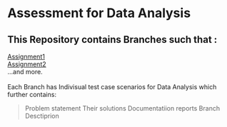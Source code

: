# Assessment for Data Analysis
## This Repository contains Branches such that : <br />
[Assignment1](https://github.com/anindyadas2001/assessment_data_analysis/tree/Assignment1) <br />
[Assignment2](https://github.com/anindyadas2001/assessment_data_analysis/tree/Assignment2) <br />
...and more. <br />
<br />
Each Branch has Indivisual test case scenarios for Data Analysis which further contains: <br />
> Problem statement
> Their  solutions
> Documentatiion reports
> Branch Desctiprion 
